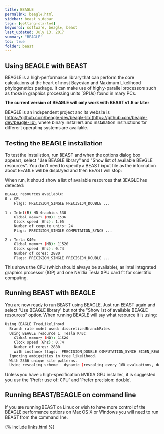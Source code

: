 ```yaml
---
title: BEAGLE
permalink: beagle.html
sidebar: beast_sidebar
tags: [getting-started]
keywords: software, beagle, beast
last_updated: July 13, 2017
summary: "BEAGLE"
toc: true
folder: beast
---
```


## Using BEAGLE with BEAST

BEAGLE is a high-performance library that can perform the core calculations at the heart of most Bayesian and Maximum Likelihood phylogenetics package. 
It can make use of highly-parallel processors such as those in graphics processing units (GPUs) found in many PCs. 

**The current version of BEAGLE will only work with BEAST v1.6 or later**

BEAGLE is an independent project and its website is [https://github.com/beagle-dev/beagle-lib](https://github.com/beagle-dev/beagle-lib), where binary installers and installation instructions for different operating systems are available.

## Testing the BEAGLE installation 

To test the installation, run BEAST and when the options dialog box appears, select "Use BEAGLE library" and "Show list of available BEAGLE resources". 
You don't need to specify a BEAST input file as the information about BEAGLE will be displayed and then BEAST will stop:

When run, it should show a list of available resources that BEAGLE has detected:

```bash
BEAGLE resources available:
0 : CPU
    Flags: PRECISION_SINGLE PRECISION_DOUBLE ...
    
1 : Intel(R) HD Graphics 530
    Global memory (MB): 1536
    Clock speed (Ghz): 1.05
    Number of compute units: 24
    Flags: PRECISION_SINGLE COMPUTATION_SYNCH ...

2 : Tesla K40c
    Global memory (MB): 11520
    Clock speed (Ghz): 0.74
    Number of cores: 2880
    Flags: PRECISION_SINGLE PRECISION_DOUBLE ...
```

This shows the CPU (which should always be available), an Intel integrated graphics processor (IGP) and one NVidia Tesla GPU card fit for scientific computing. 

## Running BEAST with BEAGLE 

You are now ready to run BEAST using BEAGLE. Just run BEAST again and select "Use BEAGLE library" but not the "Show list of available BEAGLE resources" option. 
When running BEAGLE will say what resource it is using:

```bash
Using BEAGLE TreeLikelihood
  Branch rate model used: discretizedBranchRates
  Using BEAGLE resource 1: Tesla K40c
    Global memory (MB): 11520
    Clock speed (Ghz): 0.74
    Number of cores: 2880
    with instance flags:  PRECISION_DOUBLE COMPUTATION_SYNCH EIGEN_REAL SCALING_MANUAL SCALERS_RAW ...
  Ignoring ambiguities in tree likelihood.
  With 2366 unique site patterns.
  Using rescaling scheme : dynamic (rescaling every 100 evaluations, delay rescaling until first overflow)
```

Unless you have a high-specification NVIDIA GPU installed, it is suggested you use the 'Prefer use of: CPU' and 'Prefer precision: double'.

## Running BEAST/BEAGLE on command line 

If you are running BEAST on Linux or wish to have more control of the BEAGLE performance options on Mac OS X or Windows you will need to run BEAST from the command line.

{% include links.html %}